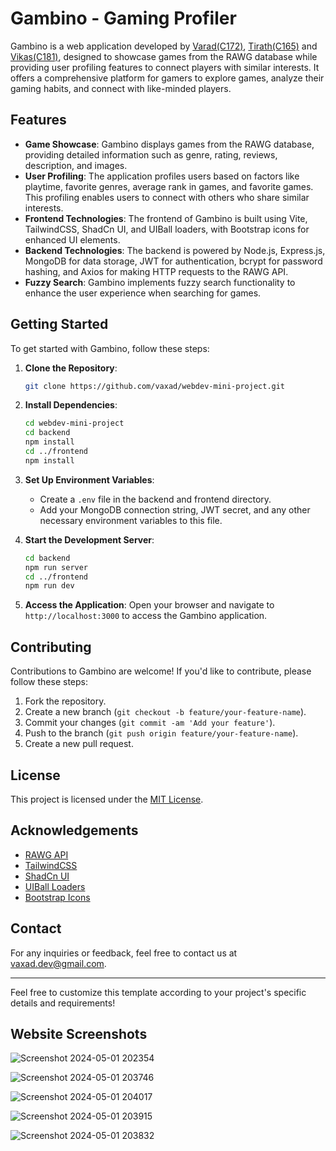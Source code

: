 # Gambino - Gaming Profiler

Gambino is a web application developed by [Varad(C172)](https://github.com/vaxad), [Tirath(C165)](https://github.com/Tirath5504) and [Vikas(C181)](https://github.com/codesbyvikas), designed to showcase games from the RAWG database while providing user profiling features to connect players with similar interests. It offers a comprehensive platform for gamers to explore games, analyze their gaming habits, and connect with like-minded players.

## Features

- **Game Showcase**: Gambino displays games from the RAWG database, providing detailed information such as genre, rating, reviews, description, and images.
- **User Profiling**: The application profiles users based on factors like playtime, favorite genres, average rank in games, and favorite games. This profiling enables users to connect with others who share similar interests.
- **Frontend Technologies**: The frontend of Gambino is built using Vite, TailwindCSS, ShadCn UI, and UIBall loaders, with Bootstrap icons for enhanced UI elements.
- **Backend Technologies**: The backend is powered by Node.js, Express.js, MongoDB for data storage, JWT for authentication, bcrypt for password hashing, and Axios for making HTTP requests to the RAWG API.
- **Fuzzy Search**: Gambino implements fuzzy search functionality to enhance the user experience when searching for games.
  
## Getting Started

To get started with Gambino, follow these steps:

1. **Clone the Repository**: 
   ```bash
   git clone https://github.com/vaxad/webdev-mini-project.git
   ```

2. **Install Dependencies**: 
   ```bash
   cd webdev-mini-project
   cd backend
   npm install
   cd ../frontend
   npm install
   ```

3. **Set Up Environment Variables**: 
   - Create a `.env` file in the backend and frontend directory.
   - Add your MongoDB connection string, JWT secret, and any other necessary environment variables to this file.

4. **Start the Development Server**: 
   ```bash
   cd backend
   npm run server
   cd ../frontend
   npm run dev
   ```

5. **Access the Application**: 
   Open your browser and navigate to `http://localhost:3000` to access the Gambino application.

## Contributing

Contributions to Gambino are welcome! If you'd like to contribute, please follow these steps:

1. Fork the repository.
2. Create a new branch (`git checkout -b feature/your-feature-name`).
3. Commit your changes (`git commit -am 'Add your feature'`).
4. Push to the branch (`git push origin feature/your-feature-name`).
5. Create a new pull request.

## License

This project is licensed under the [MIT License](LICENSE).

## Acknowledgements

- [RAWG API](https://rawg.io/apidocs)
- [TailwindCSS](https://tailwindcss.com/)
- [ShadCn UI](https://shadcn-ui.vercel.app/)
- [UIBall Loaders](https://github.com/ui-ball/loaders)
- [Bootstrap Icons](https://icons.getbootstrap.com/)

## Contact

For any inquiries or feedback, feel free to contact us at [vaxad.dev@gmail.com](mailto:vaxad.dev@gmail.com).

---

Feel free to customize this template according to your project's specific details and requirements!

## Website Screenshots 

![Screenshot 2024-05-01 202354](https://github.com/vaxad/webdev-mini-project/assets/111230032/1560c023-0b80-4fd1-b066-1b94ce8e2097)

![Screenshot 2024-05-01 203746](https://github.com/vaxad/webdev-mini-project/assets/111230032/78153b09-70c3-49c9-826e-7daee43684b7)

![Screenshot 2024-05-01 204017](https://github.com/vaxad/webdev-mini-project/assets/111230032/68bd4a6c-4486-49e0-84ee-b2508028ad77)

![Screenshot 2024-05-01 203915](https://github.com/vaxad/webdev-mini-project/assets/111230032/d1e330dd-c380-4e12-8b31-c2486852287f)

![Screenshot 2024-05-01 203832](https://github.com/vaxad/webdev-mini-project/assets/111230032/f19a6393-7a60-433a-9252-b9f79cf025e4)
